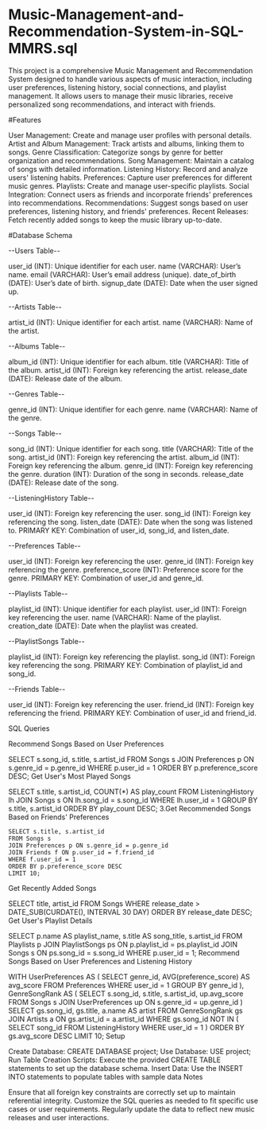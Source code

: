 # Music-Management-and-Recommendation-System-in-SQL-MMRS.sql
This project is a comprehensive Music Management and Recommendation System designed to handle various aspects of music interaction, including user preferences, listening history, social connections, and playlist management. It allows users to manage their music libraries, receive personalized song recommendations, and interact with friends.

#Features

User Management: Create and manage user profiles with personal details. Artist and Album Management: Track artists and albums, linking them to songs. Genre Classification: Categorize songs by genre for better organization and recommendations. Song Management: Maintain a catalog of songs with detailed information. Listening History: Record and analyze users' listening habits. Preferences: Capture user preferences for different music genres. Playlists: Create and manage user-specific playlists. Social Integration: Connect users as friends and incorporate friends' preferences into recommendations. Recommendations: Suggest songs based on user preferences, listening history, and friends' preferences. Recent Releases: Fetch recently added songs to keep the music library up-to-date.

#Database Schema

--Users Table--

user_id (INT): Unique identifier for each user. name (VARCHAR): User’s name. email (VARCHAR): User’s email address (unique). date_of_birth (DATE): User’s date of birth. signup_date (DATE): Date when the user signed up.

--Artists Table--

artist_id (INT): Unique identifier for each artist. name (VARCHAR): Name of the artist.

--Albums Table--

album_id (INT): Unique identifier for each album. title (VARCHAR): Title of the album. artist_id (INT): Foreign key referencing the artist. release_date (DATE): Release date of the album.

--Genres Table--

genre_id (INT): Unique identifier for each genre. name (VARCHAR): Name of the genre.

--Songs Table--

song_id (INT): Unique identifier for each song. title (VARCHAR): Title of the song. artist_id (INT): Foreign key referencing the artist. album_id (INT): Foreign key referencing the album. genre_id (INT): Foreign key referencing the genre. duration (INT): Duration of the song in seconds. release_date (DATE): Release date of the song.

--ListeningHistory Table--

user_id (INT): Foreign key referencing the user. song_id (INT): Foreign key referencing the song. listen_date (DATE): Date when the song was listened to. PRIMARY KEY: Combination of user_id, song_id, and listen_date.

--Preferences Table--

user_id (INT): Foreign key referencing the user. genre_id (INT): Foreign key referencing the genre. preference_score (INT): Preference score for the genre. PRIMARY KEY: Combination of user_id and genre_id.

--Playlists Table--

playlist_id (INT): Unique identifier for each playlist. user_id (INT): Foreign key referencing the user. name (VARCHAR): Name of the playlist. creation_date (DATE): Date when the playlist was created.

--PlaylistSongs Table--

playlist_id (INT): Foreign key referencing the playlist. song_id (INT): Foreign key referencing the song. PRIMARY KEY: Combination of playlist_id and song_id.

--Friends Table--

user_id (INT): Foreign key referencing the user. friend_id (INT): Foreign key referencing the friend. PRIMARY KEY: Combination of user_id and friend_id.

SQL Queries

Recommend Songs Based on User Preferences

 SELECT s.song_id, s.title, s.artist_id
 FROM Songs s
 JOIN Preferences p ON s.genre_id = p.genre_id
 WHERE p.user_id = 1
 ORDER BY p.preference_score DESC;
Get User's Most Played Songs

 SELECT s.title, s.artist_id, COUNT(*) AS play_count
 FROM ListeningHistory lh
 JOIN Songs s ON lh.song_id = s.song_id
 WHERE lh.user_id = 1
 GROUP BY s.title, s.artist_id
 ORDER BY play_count DESC;
3.Get Recommended Songs Based on Friends' Preferences

    SELECT s.title, s.artist_id
    FROM Songs s
    JOIN Preferences p ON s.genre_id = p.genre_id
    JOIN Friends f ON p.user_id = f.friend_id
    WHERE f.user_id = 1
    ORDER BY p.preference_score DESC
    LIMIT 10;
Get Recently Added Songs

 SELECT title, artist_id
 FROM Songs
 WHERE release_date > DATE_SUB(CURDATE(), INTERVAL 30 DAY)
 ORDER BY release_date DESC;
Get User's Playlist Details

 SELECT p.name AS playlist_name, s.title AS song_title, s.artist_id
 FROM Playlists p
 JOIN PlaylistSongs ps ON p.playlist_id = ps.playlist_id
 JOIN Songs s ON ps.song_id = s.song_id
 WHERE p.user_id = 1;
Recommend Songs Based on User Preferences and Listening History

 WITH UserPreferences AS (
 SELECT genre_id, AVG(preference_score) AS avg_score
 FROM Preferences
 WHERE user_id = 1
 GROUP BY genre_id
 ),
 GenreSongRank AS (
     SELECT s.song_id, s.title, s.artist_id, up.avg_score
     FROM Songs s
     JOIN UserPreferences up ON s.genre_id = up.genre_id
 )
 SELECT gs.song_id, gs.title, a.name AS artist
 FROM GenreSongRank gs
 JOIN Artists a ON gs.artist_id = a.artist_id
 WHERE gs.song_id NOT IN (
     SELECT song_id 
     FROM ListeningHistory 
     WHERE user_id = 1
 )
 ORDER BY gs.avg_score DESC
 LIMIT 10;
Setup

Create Database: CREATE DATABASE project;
Use Database: USE project;
Run Table Creation Scripts: Execute the provided CREATE TABLE statements to set up the database schema.
Insert Data: Use the INSERT INTO statements to populate tables with sample data
Notes

Ensure that all foreign key constraints are correctly set up to maintain referential integrity.
Customize the SQL queries as needed to fit specific use cases or user requirements.
Regularly update the data to reflect new music releases and user interactions.
